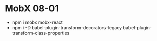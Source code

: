 # MobX 08-01

* npm i mobx mobx-react
* npm i -D babel-plugin-transform-decorators-legacy babel-plugin-transform-class-properties
